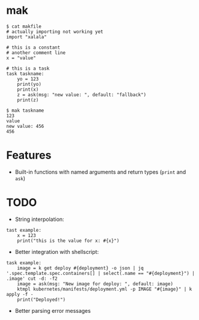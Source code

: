 # mak

```
$ cat makfile
# actually importing not working yet
import "xalala"

# this is a constant
# another comment line
x = "value"

# this is a task
task taskname:
    yo = 123
    print(yo)
    print(x)
    z = ask(msg: "new value: ", default: "fallback")
    print(z)

$ mak taskname
123
value
new value: 456
456
```

# Features

* Built-in functions with named arguments and return types (`print` and `ask`)

# TODO

* String interpolation:
```
tast example:
    x = 123
    print("this is the value for x: #{x}")
```

* Better integration with shellscript:
```
task example:
    image = k get deploy #{deployment} -o json | jq '.spec.template.spec.containers[] | select(.name == "#{deployment}") | .image' cut -d: -f2
    image = ask(msg: "New image for deploy: ", default: image)
    ktmpl kubernetes/manifests/deployment.yml -p IMAGE "#{image}" | k apply -f -
    print("Deployed!")
```

* Better parsing error messages
